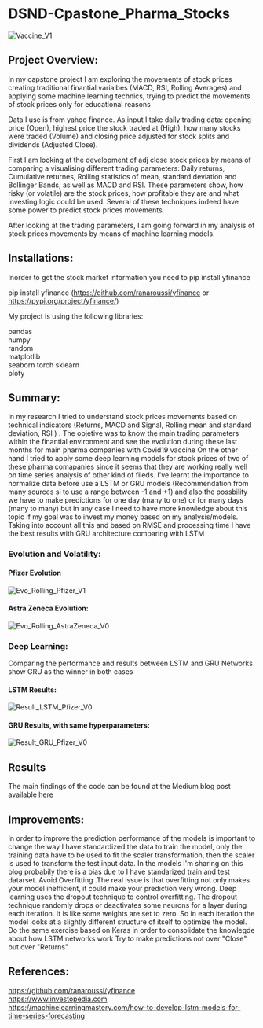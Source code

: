 # DSND-Cpastone_Pharma_Stocks

![Vaccine_V1](https://user-images.githubusercontent.com/46485715/110025790-2229d080-7d30-11eb-8090-9fc90969d12d.jpg)



## Project Overview:

In my capstone project I am exploring the movements of stock prices creating traditional finantial varialbes (MACD, RSI, Rolling Averages) and applying some machine learning technics, trying to predict the movements of stock prices only for educational reasons

Data I use is from yahoo finance. As input I take daily trading data: opening price (Open), highest price the stock traded at (High), how many stocks were traded (Volume) and closing price adjusted for stock splits and dividends (Adjusted Close).

First I am looking at the development of adj close stock prices by means of comparing a visualising different trading parameters: Daily returns, Cumulative returnes, Rolling statistics of mean, standard deviation and Bollinger Bands, as well as MACD and RSI. These parameters show, how risky (or volatile) are the stock prices, how profitable they are and what investing logic could be used. Several of these techniques indeed have some power to predict stock prices movements.

After looking at the trading parameters, I am going forward in my analysis of stock prices movements by means of machine learning models. 

## Installations:
Inorder to get the stock market information you need to pip install yfinance

pip install yfinance (https://github.com/ranaroussi/yfinance or https://pypi.org/project/yfinance/)

My project is using the following libraries:

pandas  
numpy  
random  
matplotlib  
seaborn
torch
sklearn  
ploty


## Summary:

In my research I tried to understand  stock prices movements based on technical indicators (Returns, MACD and Signal, Rolling mean and standard deviation, RSI ) . The objetive was to know the main trading parameters within the finantial environment and see the evolution during these last months for main pharma companies with Covid19 vaccine
On the other hand I tried to apply some deep learning models for stock prices of two of these pharma comapanies since it seems that they are working really well on time series analysis of other kind of fileds.
I've learnt the importance to normalize data before use a LSTM or GRU models (Recommendation from many sources si to use a range between -1 and +1) and also the possbility we have to make predictions for one day (many to one) or for many days (many to many) but in any case I need to have more knowledge about this topic if my goal was to invest my money based on my analysis/models.
Taking into account all this and based on RMSE and processing time I have the best results with GRU architecture comparing with LSTM

### Evolution and Volatility:

#### Pfizer Evolution

![Evo_Rolling_Pfizer_V1](https://user-images.githubusercontent.com/46485715/110109017-3233c580-7dad-11eb-91cf-21318f0c83e3.png)

#### Astra Zeneca Evolution:

![Evo_Rolling_AstraZeneca_V0](https://user-images.githubusercontent.com/46485715/110109036-3829a680-7dad-11eb-80d0-42fe17944ce3.png)




### Deep Learning:
Comparing the performance and results between LSTM and GRU Networks show GRU as the winner in both cases

#### LSTM Results:

![Result_LSTM_Pfizer_V0](https://user-images.githubusercontent.com/46485715/110108226-30b5cd80-7dac-11eb-91f7-e2c3e081f75f.png)


#### GRU Results, with same hyperparameters:

![Result_GRU_Pfizer_V0](https://user-images.githubusercontent.com/46485715/110108357-6064d580-7dac-11eb-9dba-a2b13caf2b90.png)

## Results
The main findings of the code can be found at the Medium blog post available [here](https://medium.com/p/85d9b2c9a255/edit)

## Improvements:

In order to improve the prediction performance of the models is important to change the way I have standardized the data to train the model, only the training data have to be used to fit the scaler transformation, then the scaler is used to transform the test input data. In the models I'm sharing on this blog probabily there is a bias due to I have standarized train and test datarset.
Avoid Overfitting .The real issue is that overfitting not only makes your model inefficient, it could make your prediction very wrong. Deep learning uses the dropout technique to control overfitting. The dropout technique randomly drops or deactivates some neurons for a layer during each iteration. It is like some weights are set to zero. So in each iteration the model looks at a slightly different structure of itself to optimize the model.   
Do the same exercise based on Keras in order to consolidate the knowlegde about how LSTM networks work
Try to make predictions not over "Close" but over "Returns"  

## References:

https://github.com/ranaroussi/yfinance  
https://www.investopedia.com  
https://machinelearningmastery.com/how-to-develop-lstm-models-for-time-series-forecasting  

 
